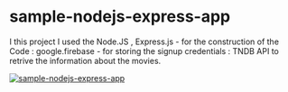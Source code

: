 # sample-nodejs-express-app
I this project I used the Node.JS , Express.js - for the construction of the Code : 
                          google.firebase - for storing the signup credentials :
                          TNDB API to retrive the information about the movies.



[![sample-nodejs-express-app](https://img.youtube.com/vi/-JA5LTfYSQA/0.jpg)](https://www.youtube.com/watch?v=-JA5LTfYSQA)